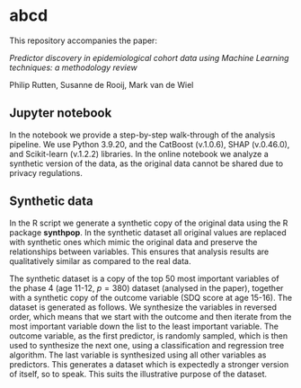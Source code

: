 # abcd

This repository accompanies the paper:

*Predictor discovery in epidemiological cohort data using Machine Learning techniques: a methodology review*

Philip Rutten, Susanne de Rooij, Mark van de Wiel

## Jupyter notebook
In the notebook we provide a step-by-step walk-through of the analysis pipeline.
We use Python 3.9.20, and the CatBoost (v.1.0.6), SHAP (v.0.46.0), and Scikit-learn (v.1.2.2) libraries.
In the online notebook we analyze a synthetic version of the data, as the original data cannot be shared due to privacy regulations. 

## Synthetic data
In the R script we generate a synthetic copy of the original data using the R package **synthpop**.
In the synthetic dataset all original values are replaced with synthetic ones which mimic the original data and preserve the relationships between variables.
This ensures that analysis results are qualitatively similar as compared to the real data.

The synthetic dataset is a copy of the top 50 most important variables of the phase 4 (age 11-12, $p=380$) dataset (analysed in the paper), together with a synthetic copy of the outcome variable (SDQ score at age 15-16).
The dataset is generated as follows.
We synthesize the variables in reversed order, which means that we start with the outcome and then iterate from the most important variable down the list to the least important variable.
The outcome variable, as the first predictor, is randomly sampled, which is then used to synthesize the next one, using a classification and regression tree algorithm.
The last variable is synthesized using all other variables as predictors.
This generates a dataset which is expectedly a stronger version of itself, so to speak. 
This suits the illustrative purpose of the dataset.

